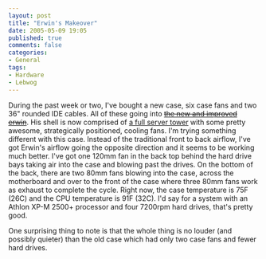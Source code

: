 ```yaml
---
layout: post
title: "Erwin's Makeover"
date: 2005-05-09 19:05
published: true
comments: false
categories:
- General
tags:
- Hardware
- Lebwog
---
```

During the past week or two, I've bought a new case, six case fans and two 36" rounded IDE cables.  All of these going into [<strike>the new and improved erwin</strike>](http://genetik.caffeine.nu/gallery/new_erwin).  His shell is now comprised of [a full server tower](http://www.newegg.com/Product/Product.asp?Item=N82E16811125467) with some pretty awesome, strategically positioned, cooling fans.  I'm trying something different with this case.  Instead of the traditional front to back airflow, I've got Erwin's airflow going the opposite direction and it seems to be working much better.  I've got one 120mm fan in the back top behind the hard drive bays taking air into the case and blowing past the drives.  On the bottom of the back, there are two 80mm fans blowing into the case, across the motherboard and over to the front of the case where three 80mm fans work as exhaust to complete the cycle.  Right now, the case temperature is 75F (26C) and the CPU temperature is 91F (32C).  I'd say for a system with an Athlon XP-M 2500+ processor and four 7200rpm hard drives, that's pretty good.

One surprising thing to note is that the whole thing is no louder (and possibly quieter) than the old case which had only two case fans and fewer hard drives.
